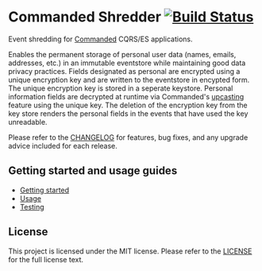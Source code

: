 # Commanded Shredder [![Build Status](https://travis-ci.org/KazW/commanded-shredder.svg?branch=master)](https://travis-ci.org/KazW/commanded-shredder)

Event shredding for [Commanded](https://github.com/commanded/commanded)
CQRS/ES applications.

Enables the permanent storage of personal user data (names, emails, addresses,
etc.) in an immutable eventstore while maintaining good data privacy practices.
Fields designated as personal are encrypted using a unique encryption key and
are written to the eventstore in encypted form. The unique encryption key is
stored in a seperate keystore. Personal information fields are decrypted at
runtime via Commanded's
[upcasting](https://github.com/commanded/commanded/blob/master/guides/Events.md#upcasting-events)
feature using the unique key. The deletion of the encryption key from the key
store renders the personal fields in the events that have used the key unreadable.

Please refer to the [CHANGELOG](CHANGELOG.md) for features, bug fixes, and any
upgrade advice included for each release.

## Getting started and usage guides

- [Getting started](guides/Getting%20Started.md)
- [Usage](guides/Usage.md)
- [Testing](guides/Testing.md)

## License

This project is licensed under the MIT license. Please refer to the
[LICENSE](LICENSE.md) for the full license text.
